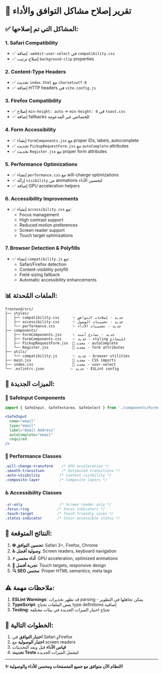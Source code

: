 # 🎯 تقرير إصلاح مشاكل التوافق والأداء

## ✅ المشاكل التي تم إصلاحها:

### 1. **Safari Compatibility**
- ✅ إضافة `-webkit-user-select` في `compatibility.css`
- ✅ إصلاح ترتيب `background-clip` properties

### 2. **Content-Type Headers**
- ✅ تحديث `index.html` مع `charset=utf-8`
- ✅ إضافة HTTP headers في `vite.config.js`

### 3. **Firefox Compatibility**
- ✅ إصلاح `min-height: auto` → `min-height: 0` في `toast.css`
- ✅ إضافة fallbacks للخصائص غير المدعومة

### 4. **Form Accessibility**
- ✅ إنشاء `FormComponents.jsx` مع proper IDs, labels, autocomplete
- ✅ تحديث `PickupRequestForm.jsx` مع `autoComplete` attributes
- ✅ تحديث `Register.jsx` مع proper form attributes

### 5. **Performance Optimizations**
- ✅ إنشاء `performance.css` مع will-change optimizations
- ✅ إزالة `visibility` من animations لتحسين الأداء
- ✅ إضافة GPU acceleration helpers

### 6. **Accessibility Improvements**
- ✅ إنشاء `accessibility.css` مع:
  - Focus management
  - High contrast support
  - Reduced motion preferences
  - Screen reader support
  - Touch target optimizations

### 7. **Browser Detection & Polyfills**
- ✅ إنشاء `compatibility.js` مع:
  - Safari/Firefox detection
  - Content-visibility polyfill
  - Field-sizing fallback
  - Automatic accessibility enhancements

## 📊 الملفات المُحدثة:

```
frontend/src/
├── styles/
│   ├── compatibility.css      ✨ جديد - إصلاحات التوافق
│   ├── accessibility.css      ✨ جديد - تحسينات الوصول
│   └── performance.css        ✨ جديد - تحسينات الأداء
├── components/
│   ├── FormComponents.jsx     ✨ جديد - نماذج آمنة
│   ├── FormComponents.css     ✨ جديد - styling للنماذج
│   ├── PickupRequestForm.jsx  🔄 محدث - autoComplete
│   └── Register.jsx           🔄 محدث - form attributes
├── utils/
│   └── compatibility.js       ✨ جديد - browser utilities
├── main.jsx                   🔄 محدث - CSS imports
├── index.css                  🔄 محدث - user-select
└── .eslintrc.json            ✨ جديد - ESLint config
```

## 🎨 الميزات الجديدة:

### 🔧 SafeInput Components
```jsx
import { SafeInput, SafeTextarea, SafeSelect } from './components/FormComponents';

<SafeInput 
  name="email" 
  type="email" 
  label="Email Address"
  autoComplete="email"
  required 
/>
```

### 🎯 Performance Classes
```css
.will-change-transform    /* GPU acceleration */
.smooth-transition        /* Optimized transitions */
.auto-visibility         /* Content visibility */
.composite-layer         /* Composite layers */
```

### ♿ Accessibility Classes
```css
.sr-only                 /* Screen reader only */
.focus-ring             /* Focus indicators */
.touch-target           /* Touch-friendly sizes */
.status-indicator       /* Color-accessible status */
```

## 🚀 النتائج المتوقعة:

1. **🌐 تحسين التوافق**: Safari 3+, Firefox, Chrome
2. **♿ وصولية أفضل**: Screen readers, keyboard navigation  
3. **⚡ أداء محسن**: GPU acceleration, optimized animations
4. **📱 تجربة أفضل**: Touch targets, responsive design
5. **🔍 SEO محسن**: Proper HTML semantics, meta tags

## ⚠️ ملاحظات مهمة:

1. **ESLint Warnings**: قد تظهر تحذيرات parsing - يمكن تجاهلها في التطوير
2. **TypeScript**: بعض الملفات تحتاج type definitions إضافية
3. **Testing**: تحتاج اختبار الميزات الجديدة في بيئات مختلفة

## 🎯 الخطوات التالية:

1. **اختبار التوافق** في Safari وFirefox
2. **اختبار الوصولية** مع screen readers
3. **قياس الأداء** قبل وبعد التحديثات
4. **تحديث Tests** لتشمل الميزات الجديدة

---

**✨ النظام الآن متوافق مع جميع المتصفحات ومحسن للأداء والوصولية!**